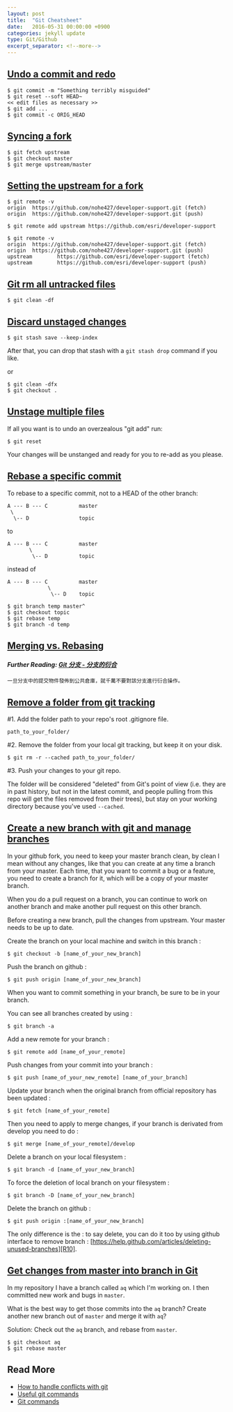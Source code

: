 ```yaml
---
layout: post
title:  "Git Cheatsheet"
date:   2016-05-31 00:00:00 +0900
categories: jekyll update
type: Git/Github
excerpt_separator: <!--more-->
---
```

<!--more-->

[Undo a commit and redo][R1]
---
```
$ git commit -m "Something terribly misguided"
$ git reset --soft HEAD~
<< edit files as necessary >>
$ git add ...
$ git commit -c ORIG_HEAD
```

[Syncing a fork][R2]
---
```
$ git fetch upstream
$ git checkout master
$ git merge upstream/master
```

[Setting the upstream for a fork][R3]
---
```
$ git remote -v
origin  https://github.com/nohe427/developer-support.git (fetch)
origin  https://github.com/nohe427/developer-support.git (push)

$ git remote add upstream https://github.com/esri/developer-support

$ git remote -v
origin  https://github.com/nohe427/developer-support.git (fetch)
origin  https://github.com/nohe427/developer-support.git (push)
upstream        https://github.com/esri/developer-support (fetch)
upstream        https://github.com/esri/developer-support (push)
```

[Git rm all untracked files][R4]
---
```
$ git clean -df
```

[Discard unstaged changes][R5]
---
```
$ git stash save --keep-index
```
After that, you can drop that stash with a `git stash drop` command if you like.

or

```
$ git clean -dfx
$ git checkout .
```

[Unstage multiple files][R6]
---
If all you want is to undo an overzealous "git add" run:

```
$ git reset
```
Your changes will be unstanged and ready for you to re-add as you please.

[Rebase a specific commit][R7]
---
To rebase to a specific commit, not to a HEAD of the other branch:

```
A --- B --- C          master
 \
  \-- D                topic
```
to

```
A --- B --- C          master
       \
        \-- D          topic
```
instead of

```
A --- B --- C          master
             \
              \-- D    topic
```

```
$ git branch temp master^
$ git checkout topic
$ git rebase temp
$ git branch -d temp
```

[Merging vs. Rebasing][R8]
---

#### _Further Reading: [Git 分支 - 分支的衍合][R14]_


```
一旦分支中的提交物件發佈到公共倉庫，就千萬不要對該分支進行衍合操作。
```


[Remove a folder from git tracking][R9]
---
#1. Add the folder path to your repo's root .gitignore file.

```
path_to_your_folder/
```

#2. Remove the folder from your local git tracking, but keep it on your disk.

```
$ git rm -r --cached path_to_your_folder/
```
#3. Push your changes to your git repo.

The folder will be considered "deleted" from Git's point of view (i.e. they are in past history, but not in the latest commit, and people pulling from this repo will get the files removed from their trees), but stay on your working directory because you've used `--cached`.

[Create a new branch with git and manage branches][R10]
---
In your github fork, you need to keep your master branch clean, by clean I mean without any changes, like that you can create at any time a branch from your master. Each time, that you want to commit a bug or a feature, you need to create a branch for it, which will be a copy of your master branch.

When you do a pull request on a branch, you can continue to work on another branch and make another pull request on this other branch.

Before creating a new branch, pull the changes from upstream. Your master needs to be up to date.

Create the branch on your local machine and switch in this branch :

```
$ git checkout -b [name_of_your_new_branch]
```

Push the branch on github :

```
$ git push origin [name_of_your_new_branch]
```

When you want to commit something in your branch, be sure to be in your branch.

You can see all branches created by using :

```
$ git branch -a
```

Add a new remote for your branch :

```
$ git remote add [name_of_your_remote]
```

Push changes from your commit into your branch :

```
$ git push [name_of_your_new_remote] [name_of_your_branch]
```

Update your branch when the original branch from official repository has been updated :

```
$ git fetch [name_of_your_remote]
```

Then you need to apply to merge changes, if your branch is derivated from develop you need to do :

```
$ git merge [name_of_your_remote]/develop
```

Delete a branch on your local filesystem :

```
$ git branch -d [name_of_your_new_branch]
```

To force the deletion of local branch on your filesystem :

```
$ git branch -D [name_of_your_new_branch]
```

Delete the branch on github :

```
$ git push origin :[name_of_your_new_branch]
```

The only difference is the : to say delete, you can do it too by using github interface to remove branch : [https://help.github.com/articles/deleting-unused-branches][R10].


[Get changes from master into branch in Git][R13]
---
In my repository I have a branch called `aq` which I'm working on. I then committed new work and bugs in `master`.

What is the best way to get those commits into the `aq` branch? Create another new branch out of `master` and merge it with `aq`?

Solution: Check out the `aq` branch, and rebase from `master`.

```
$ git checkout aq
$ git rebase master
```


Read More
---

- [How to handle conflicts with git][R11]
- [Useful git commands][R12]
- [Git commands][R15]

[R1]: http://stackoverflow.com/questions/927358/how-do-you-undo-the-last-commit
[R2]: https://help.github.com/articles/syncing-a-fork/
[R3]: https://github.com/Esri/developer-support/wiki/Setting-the-upstream-for-a-fork
[R4]: http://stackoverflow.com/questions/61212/how-do-i-remove-local-untracked-files-from-my-current-git-branch
[R5]: http://stackoverflow.com/questions/52704/how-do-you-discard-unstaged-changes-in-git
[R6]: http://stackoverflow.com/questions/7103631/how-to-unstage-large-number-of-files-without-deleting-the-content
[R7]: http://stackoverflow.com/questions/7744049/git-how-to-rebase-to-a-specific-commit
[R8]: https://www.atlassian.com/git/tutorials/merging-vs-rebasing
[R9]: http://stackoverflow.com/questions/24290358/remove-a-folder-from-git-tracking
[R10]: https://help.github.com/articles/deleting-unused-branches
[R11]: https://github.com/Kunena/Kunena-Forum/wiki/How-to-handle-conflicts-with-git
[R12]: https://github.com/Kunena/Kunena-Forum/wiki/Useful-git-commands
[R13]: http://stackoverflow.com/questions/5340724/get-changes-from-master-into-branch-in-git
[R14]: https://git-scm.com/book/zh-tw/v1/Git-%E5%88%86%E6%94%AF-%E5%88%86%E6%94%AF%E7%9A%84%E8%A1%8D%E5%90%88
[R15]: http://julianchu.net/2015/11/18-git.html
